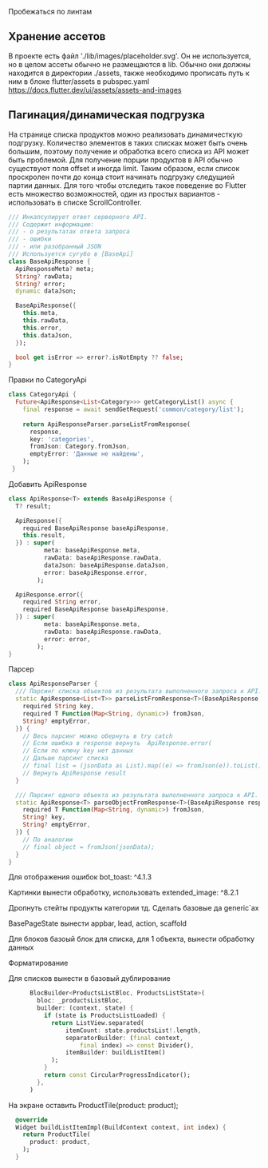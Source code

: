 Пробежаться по линтам

## Хранение ассетов

В проекте есть файл './lib/images/placeholder.svg'. Он не используется, но в целом ассеты обычно не размещаются в lib.
Обычно они должны находится в директории ./assets, также необходимо прописать путь к ним в блоке flutter/assets в pubspec.yaml
https://docs.flutter.dev/ui/assets/assets-and-images

## Пагинация/динамическая подгрузка

На странице списка продуктов можно реализовать динамичесткую подгрузку. Количество элементов в таких списках может быть очень большим, поэтому получение и обработка всего списка из API может быть проблемой. Для получение порции продуктов в API обычно существуют поля offset и иногда limit.
Таким образом, если список проскролен почти до конца стоит начинать подгрузку следущией партии данных. Для того чтобы отследить такое поведение во Flutter есть множество возможностей, один из простых вариантов - использовать в списке ScrollController.



```dart
/// Инкапсулирует ответ серверного API.
/// Содержит информацию:
/// - о результатах ответа запроса
/// - ошибки
/// - или разобранный JSON
/// Используется сугубо в [BaseApi]
class BaseApiResponse {
  ApiResponseMeta? meta;
  String? rawData;
  String? error;
  dynamic dataJson;

  BaseApiResponse({
    this.meta,
    this.rawData,
    this.error,
    this.dataJson,
  });

  bool get isError => error?.isNotEmpty ?? false;
}
```


Правки по CategoryApi
```dart
class CategoryApi {
  Future<ApiResponse<List<Category>>> getCategoryList() async {
    final response = await sendGetRequest('common/category/list');
    
    return ApiResponseParser.parseListFromResponse(
      response,
      key: 'categories',
      fromJson: Category.fromJson,
      emptyError: 'Данные не найдены',
    );
 }
```

Добавить ApiResponse
```dart
class ApiResponse<T> extends BaseApiResponse {
  T? result;

  ApiResponse({
    required BaseApiResponse baseApiResponse,
    this.result,
  }) : super(
          meta: baseApiResponse.meta,
          rawData: baseApiResponse.rawData,
          dataJson: baseApiResponse.dataJson,
          error: baseApiResponse.error,
        );

  ApiResponse.error({
    required String error,
    required BaseApiResponse baseApiResponse,
  }) : super(
          meta: baseApiResponse.meta,
          rawData: baseApiResponse.rawData,
          error: error,
        );
}
```

Парсер
```dart
class ApiResponseParser {
  /// Парсинг списка объектов из результата выполненного запроса к API.
  static ApiResponse<List<T>> parseListFromResponse<T>(BaseApiResponse response, {
    required String key,
    required T Function(Map<String, dynamic>) fromJson,
    String? emptyError,
  }) {
    // Весь парсинг можно обернуть в try catch
    // Если ошибка в response вернуть  ApiResponse.error(
    // Если по ключу key нет данных
    // Дальше парсинг списка
    // final list = (jsonData as List).map((e) => fromJson(e)).toList();
    // Вернуть ApiResponse result
  }

  /// Парсинг одного объекта из результата выполненного запроса к API.
  static ApiResponse<T> parseObjectFromResponse<T>(BaseApiResponse response, {
    required T Function(Map<String, dynamic>) fromJson,
    String? key,
    String? emptyError,
  }) {
    // По аналогии
    // final object = fromJson(jsonData);
  }
}
```

Для отображения ошибок bot_toast: ^4.1.3

Картинки вынести обработку, использовать extended_image: ^8.2.1

Дропнуть стейты продукты категории тд. Сделать базовые да generic`ах

BasePageState вынести appbar, lead, action, scaffold

Для блоков базоый блок для списка, для 1 объекта, вынести обработку данных

Форматирование

Для списков вынести в базовый дублирование 
```dart
      BlocBuilder<ProductsListBloc, ProductsListState>(
        bloc: _productsListBloc,
        builder: (context, state) {
          if (state is ProductsListLoaded) {
            return ListView.separated(
                itemCount: state.productsList!.length,
                separatorBuilder: (final context,
                    final index) => const Divider(),
                itemBuilder: buildListItem()
            );
          }
          return const CircularProgressIndicator();
        },
      )
```

На экране оставить ProductTile(product: product);

```dart
  @override
  Widget buildListItemImpl(BuildContext context, int index) {
    return ProductTile(
      product: product,
    );
  }
  ```

